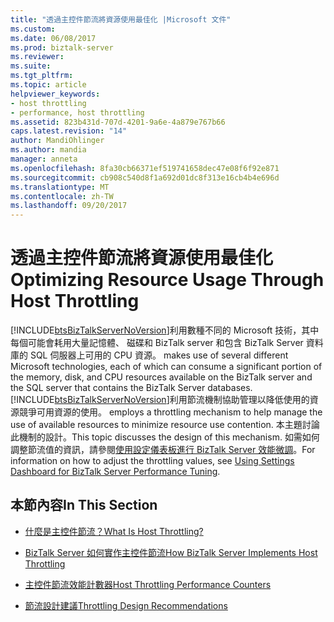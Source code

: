 ```yaml
---
title: "透過主控件節流將資源使用最佳化 |Microsoft 文件"
ms.custom: 
ms.date: 06/08/2017
ms.prod: biztalk-server
ms.reviewer: 
ms.suite: 
ms.tgt_pltfrm: 
ms.topic: article
helpviewer_keywords:
- host throttling
- performance, host throttling
ms.assetid: 823b431d-707d-4201-9a6e-4a879e767b66
caps.latest.revision: "14"
author: MandiOhlinger
ms.author: mandia
manager: anneta
ms.openlocfilehash: 8fa30cb66371ef519741658dec47e08f6f92e871
ms.sourcegitcommit: cb908c540d8f1a692d01dc8f313e16cb4b4e696d
ms.translationtype: MT
ms.contentlocale: zh-TW
ms.lasthandoff: 09/20/2017
---
```

# <a name="optimizing-resource-usage-through-host-throttling"></a><span data-ttu-id="e8517-102">透過主控件節流將資源使用最佳化</span><span class="sxs-lookup"><span data-stu-id="e8517-102">Optimizing Resource Usage Through Host Throttling</span></span>
[!INCLUDE[btsBizTalkServerNoVersion](../includes/btsbiztalkservernoversion-md.md)]<span data-ttu-id="e8517-103">利用數種不同的 Microsoft 技術，其中每個可能會耗用大量記憶體、 磁碟和 BizTalk server 和包含 BizTalk Server 資料庫的 SQL 伺服器上可用的 CPU 資源。</span><span class="sxs-lookup"><span data-stu-id="e8517-103"> makes use of several different Microsoft technologies, each of which can consume a significant portion of the memory, disk, and CPU resources available on the BizTalk server and the SQL server that contains the BizTalk Server databases.</span></span> [!INCLUDE[btsBizTalkServerNoVersion](../includes/btsbiztalkservernoversion-md.md)]<span data-ttu-id="e8517-104">利用節流機制協助管理以降低使用的資源競爭可用資源的使用。</span><span class="sxs-lookup"><span data-stu-id="e8517-104"> employs a throttling mechanism to help manage the use of available resources to minimize resource use contention.</span></span> <span data-ttu-id="e8517-105">本主題討論此機制的設計。</span><span class="sxs-lookup"><span data-stu-id="e8517-105">This topic discusses the design of this mechanism.</span></span> <span data-ttu-id="e8517-106">如需如何調整節流值的資訊，請參閱[使用設定儀表板進行 BizTalk Server 效能微調](../core/using-settings-dashboard-for-biztalk-server-performance-tuning.md)。</span><span class="sxs-lookup"><span data-stu-id="e8517-106">For information on how to adjust the throttling values, see [Using Settings Dashboard for BizTalk Server Performance Tuning](../core/using-settings-dashboard-for-biztalk-server-performance-tuning.md).</span></span>  
  
## <a name="in-this-section"></a><span data-ttu-id="e8517-107">本節內容</span><span class="sxs-lookup"><span data-stu-id="e8517-107">In This Section</span></span>  
  
-   [<span data-ttu-id="e8517-108">什麼是主控件節流？</span><span class="sxs-lookup"><span data-stu-id="e8517-108">What Is Host Throttling?</span></span>](../core/what-is-host-throttling.md)  
  
-   [<span data-ttu-id="e8517-109">BizTalk Server 如何實作主控件節流</span><span class="sxs-lookup"><span data-stu-id="e8517-109">How BizTalk Server Implements Host Throttling</span></span>](../core/how-biztalk-server-implements-host-throttling.md)  
  
-   [<span data-ttu-id="e8517-110">主控件節流效能計數器</span><span class="sxs-lookup"><span data-stu-id="e8517-110">Host Throttling Performance Counters</span></span>](../core/host-throttling-performance-counters.md)  
  
-   [<span data-ttu-id="e8517-111">節流設計建議</span><span class="sxs-lookup"><span data-stu-id="e8517-111">Throttling Design Recommendations</span></span>](../core/throttling-design-recommendations.md)